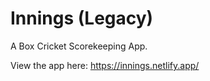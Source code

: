 # Innings (Legacy)

A Box Cricket Scorekeeping App.

View the app here: https://innings.netlify.app/
